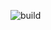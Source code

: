 ![build](https://github.com/javagurulv/java_1_monday_may_2023_online/actions/workflows/build.yaml/badge.svg)
